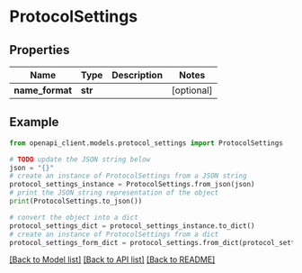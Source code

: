 # ProtocolSettings


## Properties

Name | Type | Description | Notes
------------ | ------------- | ------------- | -------------
**name_format** | **str** |  | [optional] 

## Example

```python
from openapi_client.models.protocol_settings import ProtocolSettings

# TODO update the JSON string below
json = "{}"
# create an instance of ProtocolSettings from a JSON string
protocol_settings_instance = ProtocolSettings.from_json(json)
# print the JSON string representation of the object
print(ProtocolSettings.to_json())

# convert the object into a dict
protocol_settings_dict = protocol_settings_instance.to_dict()
# create an instance of ProtocolSettings from a dict
protocol_settings_form_dict = protocol_settings.from_dict(protocol_settings_dict)
```
[[Back to Model list]](../README.md#documentation-for-models) [[Back to API list]](../README.md#documentation-for-api-endpoints) [[Back to README]](../README.md)



